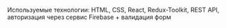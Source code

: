Используемые технологии: HTML, CSS, React, Redux-Toolkit, REST API, авторизация через сервис Firebase + валидация форм
